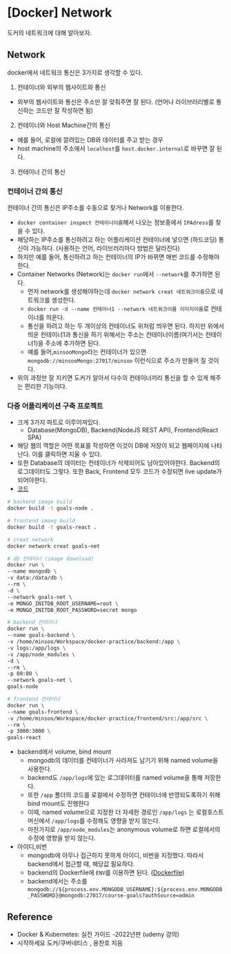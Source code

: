 # [Docker] Network


도커의 네트워크에 대해 알아보자.

<!--more-->

## Network

docker에서 네트워크 통신은 3가지로 생각할 수 있다.

1. 컨테이너와 외부의 웹사이트와 통신

- 외부의 웹사이트와 통신은 주소만 잘 맞춰주면 잘 된다. (언어나 라이브러리별로 통신하는 코드만 잘 작성하면 됨)

2. 컨테이너와 Host Machine간의 통신

- 예를 들어, 로컬에 깔려있는 DB와 데이터를 주고 받는 경우
- host machine의 주소에서 `localhost`를 `host.docker.internal`로 바꾸면 잘 된다.

3. 컨테이너 간의 통신

### 컨테이너 간의 통신

컨테이너 간의 통신은 IP주소를 수동으로 찾거나 Network를 이용한다.

- `docker container inspect 컨테이너이름`해서 나오는 정보중에서 `IPAdress`를 찾을 수 있다.
- 해당하는 IP주소를 통신하려고 하는 어플리케이션 컨테이너에 넣으면 (하드코딩) 통신이 가능하다. (사용하는 언어, 라이브러리마다 방법은 달라진다)
- 하지만 예를 들어, 통신하려고 하는 컨테이너의 IP가 바뀌면 매번 코드를 수정해야한다.
- Container Networks (Network)는 `docker run`에서 `--network`를 추가하면 된다.
  - 먼저 network를 생성해야하는데 `docker network creat 네트워크이름`으로 네트워크를 생성한다.
  - `docker run -d --name 컨테이너1 --network 네트워크이름 이미지이름`로 컨테이너를 띄운다.
  - 통신을 하려고 하는 두 개이상의 컨테이너도 위처럼 띄우면 된다. 하지만 위에서 띄운 컨테이너1과 통신을 하기 위해서는 주소는 컨테이너이름(여기서는 컨테이너1)을 주소에 추가하면 된다.
  - 예를 들어,`minsooMongo`라는 컨테이너가 있으면 `mongodb://minsooMongo:27017/minsoo` 이런식으로 주소가 만들어 질 것이다.
- 위의 과정만 잘 지키면 도커가 알아서 다수의 컨테이너끼리 통신을 할 수 있게 해주는 편리한 기능이다.

### 다중 어플리케이션 구축 프로젝트

- 크게 3가지 파트로 이루어져있다.
  - Database(MongoDB), Backend(NodeJS REST API), Frontend(React SPA)
- 해당 웹의 역할은 어떤 목표를 작성하면 이것이 DB에 저장이 되고 웹페이지에 나타난다. 이를 클릭하면 지울 수 있다.
- 또한 Database의 데이터는 컨테이너가 삭제되어도 남아있어야한다. Backend의 로그데이터도 그렇다. 또한 Back, Frontend 모두 코드가 수정되면 live update가 되어야한다.
- [코드](https://github.com/minsoo9506/udemy-docker-practice)

```bash
# backend image build
docker build -t goals-node .

# frontend imaeg build
docker build -t goals-react .

# creat network
docker network creat goals-net

# db 컨테이너 (image download)
docker run \
--name mongodb \
-v data:/data/db \
--rm \
-d \
--network goals-net \
-e MONGO_INITDB_ROOT_USERNAME=root \
-e MONGO_INITDB_ROOT_PASSWORD=secret mongo

# backend 컨테이너
docker run \
--name goals-backend \
-v /home/minsoo/Workspace/docker-practice/backend:/app \
-v logs:/app/logs \
-v /app/node_modules \
-d \
--rm \
-p 80:80 \
--network goals-net \
goals-node

# frontend 컨테이너
docker run \
--name goals-frontend \
-v /home/minsoo/Workspace/docker-practice/frontend/src:/app/src \
--rm \
-p 3000:3000 \
goals-react

```

- backend에서 volume, bind mount
  - mongodb의 데이터를 컨테이너가 사라져도 남기기 위해 named volume을 사용한다.
  - backend도 `/app/logs`에 있는 로그데이터를 named volume을 통해 저장한다.
  - 또한 `/app` 폴더의 코드를 로컬에서 수정하면 컨테이너에 반영되도록하기 위해 bind mount도 진행한다
  - 이때, named volume으로 지정한 더 자세한 경로인 `/app/logs` 는 로컬호스트머신에서 `/app/logs`를 수정해도 영향을 받지 않는다.
  - 마찬가지로 `/app/node_modules`는 anonymous volume로 하면 로컬에서의 수정에 영향을 받지 않는다.
- 아이디,비번
  - mongodb에 아무나 접근하지 못하게 아이디, 비번을 지정했다. 따라서 backend에서 접근할 때, 해당값 필요하다.
  - backend의 Dockerfile에 `ENV`를 이용하면 된다. ([Dockerfile](https://github.com/minsoo9506/udemy-docker-practice/blob/master/backend/Dockerfile))
  - backend에서는 주소를 `mongodb://${process.env.MONGODB_USERNAME}:${process.env.MONGODB_PASSWORD}@mongodb:27017/course-goals?authSource=admin`

## Reference

- Docker & Kubernetes: 실전 가이드 -2022년판 (udemy 강의)
- 시작하세요 도커/쿠버네티스 , 용찬호 지음

